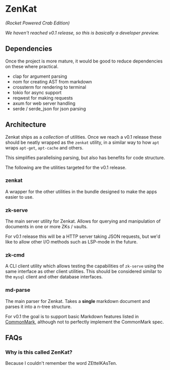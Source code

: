 # ZenKat
*(Rocket Powered Crab Edition)*

*We haven't reached v0.1 release, so this is basically a developer preview.*

## Dependencies

Once the project is more mature, it would be good to reduce dependencies on
these where practical.

- clap for argument parsing
- nom for creating AST from markdown
- crossterm for rendering to terminal
- tokio for async support
- reqwest for making requests
- axum for web server handling
- serde / serde_json for json parsing

## Architecture

Zenkat ships as a *collection* of utilities. Once we reach a v0.1 release these should be neatly wrapped as the `zenkat` utility, in a similar way to how `apt` wraps `apt-get`, `apt-cache` and others.

This simplifies parallelising parsing, but also has benefits for code structure.

The following are the utilities targeted for the v0.1 release.

### zenkat

A wrapper for the other utilities in the bundle designed to make the apps easier to use.

### zk-serve

The main server utility for Zenkat. Allows for querying and manipulation of documents in one or more ZKs / vaults.

For v0.1 release this will be a HTTP server taking JSON requests, but we'd like to allow other I/O methods such as LSP-mode in the future.

### zk-cmd

A CLI client utility which allows testing the capabilities of `zk-serve` using the same interface as other client utilities. This should be considered similar to the `mysql` client and other database interfaces.

### md-parse

The main parser for Zenkat. Takes a **single** markdown document and parses it into a n-tree structure.

For v0.1 the goal is to support basic Markdown features listed in [CommonMark](https://commonmark.org/), although not to perfectly implement the CommonMark spec.

## FAQs

### Why is this called ZenKat?

Because I couldn't remember the word ZEttelKAsTen.
